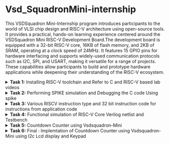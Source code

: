 # Vsd_SquadronMini-internship

This VSDSquadron Mini-Internship program introduces participants to the world of VLSI chip design and RISC-V architecture using open-source tools. It provides a practical, hands-on learning experience centered around the VSDSquadron Mini RISC-V Development Board.The development board is equipped with a 32-bit RISC-V core, 16KB of flash memory, and 2KB of SRAM, operating at a clock speed of 24MHz. It features 15 GPIO pins for hardware interfacing and supports widely-used communication protocols such as I2C, SPI, and USART, making it versatile for a range of projects. These capabilities allow participants to build and prototype hardware applications while deepening their understanding of the RISC-V ecosystem.
<details>
<summary><b>Task 1:</b> Installing RISC-V toolchain and Refer to C and RISC-V based lab videos </summary>   
<br>

 C-Based Lab
 ----
Install leafpad editor for C programming using command

 ```
         sudo apt  install leafpad
 ```
 ![install leafpad](https://github.com/user-attachments/assets/69a4702e-69e4-494d-8bb0-4a9f347eee5b)

Write a program that gives the sum of n numbers using C in leafpad editor."sum1ton.c" is the filename

 ![overleaf sum1ton](https://github.com/user-attachments/assets/9b683e34-7296-4785-889d-fc1b85038656)

 After Compiling C code save ``ctrl+s`` and close the window ``ctrl+w`` 

 Run the program and check the results using commands
 ````
gcc sum1ton.c
./a.out 
````
./a.out is used for result

result :

![c result ](https://github.com/user-attachments/assets/78b285ae-7b20-4409-acd1-4d8e9ebccf8c)

RISC -V Based Lab
----
Now we are compiling the same code in RISCV 
compiling using command ```cat sum1ton.c```

![risc1](https://github.com/user-attachments/assets/5e31f14d-e508-4d95-bd6d-167a52d6333a)

For compiling the above C code in RISCV use command 
```
 riscv64-unknown-elf-gcc -O1 -mabi=lp64 -march=rv64i -o sum1ton.o sum1ton.c
```
Command breakdown : 

``riscv64-unknown-elf-gcc``: This is the cross-compiler for RISC-V architecture targeting 64-bit systems ``riscv64`` and producing ELF (Executable and Linkable Format) binaries.

`-O1`:Enables level 1 optimizations, focusing on basic optimizations to improve performance without excessive compile-time or memory usage.

`-mabi=lp64`:Specifies the application binary interface (ABI) for the target.
`lp64` means:
"long" and pointers are 64 bits.
Integer types are kept at 32 bits (e.g., int is 32 bits).
This is the standard ABI for 64-bit RISC-V systems

`-march=rv64i` : Specifies the target architecture.

`-o sum1ton.o`: Specifies the output file's name `sum1ton.o`, which will be the compiled object file.

After this open a new tab and give command as `` riscv64-unknown-elf-objdump -d sum1ton.o | less``

After compiling in RISC we will get the Assembly language code of it and we will seaarch for main part of the code using ``/main``

and the Assembly language for main function of the code is as :
![risc2](https://github.com/user-attachments/assets/a8e2d864-cbe7-44a6-9e9c-eb020d99e489)

In this Assembly language code there are 11 instructions using -O1 

Now we will check number of instructions using ``-Ofast``

![main o-fast](https://github.com/user-attachments/assets/ae45d301-d528-4fd0-894f-142e972ab70b)

Even in this case there are 11 instructions 

What is the Difference between -O1 and -Ofast ?
-
The `-O1` and `-Ofast` options in the context of compiling C code with RISC-V (or any GCC-compatible compiler) control the level and type of optimizations applied during the compilation process

In the case of `-O1` it  focus  A moderate level of optimization that aims to improve code performance while keeping compilation times and memory usage reasonable.

In the case of `-Ofast` it focus  Aggressively optimizes for maximum performance, often at the expense of strict adherence to the language standard and longer compilation times.

</details>

<details>
<summary><b>Task 2:</b> Performing SPIKE simulation and Debugging the C code Using spike  </summary>   
<br>
 
What is Spike Simulation?
--------- 
`Spike` is the official RISC-V ISA (Instruction Set Architecture) simulator. It allows developers to simulate RISC-V programs and applications, providing an environment to run, test, and debug code designed for RISC-V-based processors. Spike is commonly used in the context of development and research related to RISC-V architecture.

`GCC (GNU Compiler Collection)` is a popular set of compilers that supports a variety of programming languages, including C and C++. In the context of RISC-V, GCC can be used to compile code for RISC-V targets, and Spike can then simulate the execution of that code on a virtual RISC-V machine.

Now we wil use the command `spike pk sum1ton.o` give the output of the C code and verifies the instructions are correct

![Screenshot from 2024-11-25 11-42-08](https://github.com/user-attachments/assets/e369d5bb-0bb3-4ec5-92a7-fdf1847afa2e)

Debugging the Assembly Language Program using ``spike -d pk sum1ton.o`` in a new terminal window.

Assembly Language Program :

![assemblylang](https://github.com/user-attachments/assets/75bdb822-76cd-4b17-8913-4f573dcbfdd4)

Debugger:

![match sp](https://github.com/user-attachments/assets/1d6583a8-e92a-4ae1-a792-40461e99a1e4)

In Debugger we Debug the Assembly Language by following the each instruction .At the address of `100b4` the register value of stack point `sp` is `0x0000003ffffffb50` and after completion of instruction`sp, sp, -16` ,the new value of register stack pointer is `0x0000003ffffffb40`

`lui` 
Load Upper Immediate:

![Screenshot 2024-11-25 154052](https://github.com/user-attachments/assets/8e55efa5-e3c8-4f87-bc37-91a4d644515a)

 Instruction: `lui a0, %hi(LC1)`
LUI is an instruction in the RISC-V architecture that loads a 20-bit immediate value into the upper 20 bits of a 32-bit or 64-bit register. The lower 12 bits of the register are set to zero.
In the example, the instruction loads the upper 20 bits of a label (LC1) into the register a0

` addi`
Add Immediate
![image](https://github.com/user-attachments/assets/e8b72f51-cee7-4706-9fec-226a7d1eb7e9)

 Instruction:` addi a0, a0, %lo(LC1)`
Purpose: The ADDI instruction adds an immediate value (12-bit constant) to the value in a source register (rs1) and stores the result in a destination register (rd).

![final](https://github.com/user-attachments/assets/f055f819-bad6-426d-a04a-05fd96a704ee)

After  finishing all the instructions in Assembly language ,At the address of `100d8` it returns the value of sum.

task : Wite a simple C program for any application and compile using RISC -V GCC/SPIKE

Application:
--

Countdown Counter :
--
The countdown counter is a program that begins from a specified value and decrements it by one at regular intervals until it reaches zero.

We want to create a program that:

1.Initializes a timer with a starting value (e.g., 10 seconds).

2.Prints the current countdown value.

3.Decrements the timer every second.

4.Stops when the timer reaches zero.

C-program using Leafpad :
-
![counterdown leafpad](https://github.com/user-attachments/assets/5eb13062-6041-481f-9971-946d5169e903)

output of C code is :

![c out counterdown](https://github.com/user-attachments/assets/9753cb5a-5902-45a3-959a-8a3c3c8ac925)

compilation using gcc :

![counterdown using gcc](https://github.com/user-attachments/assets/6c1c059b-38ec-45b6-98ee-10562faaaff7)

Assembly Language program for the above C code: 


![Assembly language counterdown](https://github.com/user-attachments/assets/e42643af-fc6c-4bcb-9d62-acd4bdd7d234)

Debugging all the instructions in the Assembly language program using spike 

![debug using spike](https://github.com/user-attachments/assets/421d1e4f-ab7c-42fe-8ca9-2897a80975da)

Debugging the Assembly Language instructions :

| **Address** | **Instruction**          | **Explanation**                                    |
|-------------|--------------------------|----------------------------------------------------|
| `101c4`     | `addi sp, sp, -32`       | Allocate 32 bytes on the stack.                   |
| `101c8`     | `sd ra, 24(sp)`          | Save return address (`ra`) on the stack.          |
| `101ca`     | `sd s0, 16(sp)`          | Save register `s0` on the stack.                  |
| `101cc`     | `sd s1, 8(sp)`           | Save register `s1` on the stack.                  |
| `101ce`     | `sd s2, 0(sp)`           | Save register `s2` on the stack.                  |
| `101d0`     | `lui s2, 0x21`           | Load upper immediate `0x21` into `s2`.            |
| `101d4`     | `addi s2, s2, 720`       | Add `720` to `s2`.                                |
| `101d8`     | `mv a0, s2`              | Move the value of `s2` to `a0` (argument for `printf`). |
| `101dc`     | `jal ra, 1047c <printf>` | Call the `printf` function.                       |
| `101e0`     | `addi ra, 10184 <delay>` | Load the address of `delay` into `ra`.            |
| `101e4`     | `addiw s0, s0, -1`       | Decrement `s0` by 1.                              |
| `101e6`     | `bne s0, s1, 101e4`      | Branch to `101e4` if `s0` is not equal to `s1` (loop condition). |
| `101e8`     | `lui a0, 0x21`           | Load upper immediate `0x21` into `a0`.            |
| `101ea`     | `addi a0, a0, 744`       | Add `744` to `a0`.                                |
| `101ec`     | `jal a0, 105a0 <puts>`   | Call the `puts` function.                         |
| `10200`     | `ld ra, 24(sp)`          | Restore return address (`ra`) from the stack.     |
| `10202`     | `ld s0, 16(sp)`          | Restore register `s0` from the stack.             |
| `10204`     | `ld s1, 8(sp)`           | Restore register `s1` from the stack.             |
| `10206`     | `ld s2, 0(sp)`           | Restore register `s2` from the stack.             |
| `1021e`     | `addi sp, sp, 32`        | Deallocate 32 bytes from the stack.               |
| `10220`     | `ret`                    | Return to the caller.                             |



</details>

<details>
<summary><b>Task 3:</b> Various RISCV instruction type and 32 bit instruction code for instructions from application code  </summary>   
<br>

RISCV Instruction types
--

There are 6 types of instruction types in RISCV ISA
 1.  R-Type (Register Type)
 2.  I-Type (Immediate Type)
 3.  S-Type (Store Type)
 4.  U-Type (Branch Type)
 5.  B-Type (Upper Immediate Type)
 6.  J-Type (Jump Type)

In the base RV32I ISA, there are four core instruction formats (R/I/S/U), as shown in Base instruction formats. All are a fixed 32 bits in length.

![image](https://github.com/user-attachments/assets/47b33518-df07-42ce-9922-4530c16492e9)

1.R-Type:
--
![image](https://github.com/user-attachments/assets/6bcad23c-667d-4fa1-ba98-e5c6d82f3b12)

  This diagram represents the R-Type instruction format in the RISC-V Instruction Set       
    Architecture (ISA). R-Type instructions are typically used for register-to-register operations

1. Opcode (bits 6-0):

   The 7-bit opcode identifies the type of operation and the instruction format. For R-Type instructions, the opcode specifies that the instruction is register-based.

2. rd( bits 11:7):
   This bit is used for designation register where the output of the operation is written.
3. funct3( bits 14:12) :
   This 3 bit is used for differentiate between categories of operations within the same opcode.
   R type operations:
   
| **funct3** | **Operation**                      |
|------------|------------------------------------|
| `000`      | Add / Sub (depends on `funct7`)   |
| `001`      | Shift Left Logical (SLL)          |
| `010`      | Set Less Than (SLT)               |
| `011`      | Set Less Than Unsigned (SLTU)     |
| `100`      | XOR                               |
| `101`      | Shift Right (Logical/Arithmetic; depends on `funct7`) |
| `110`      | OR                                |
| `111`      | AND                               |

4. rs1(bits 19:15) :
 It specifies the first source register for the operation.
5. rs2(bits 24:20) :
 It specifies the second source register for the operation.
6. funct7(bits 31:25) :
 It provides additional differentiation between instructions that use the same opcode and fuct3.

Examples for R Type operation.  

| **funct7**  | **funct3** | **Operation**                        |
|-------------|------------|--------------------------------------|
| `0000000`   | `000`      | Add                                 |
| `0100000`   | `000`      | Sub                                 |
| `0000000`   | `001`      | Shift Left Logical (SLL)            |
| `0000000`   | `010`      | Set Less Than (SLT)                 |
| `0000000`   | `011`      | Set Less Than Unsigned (SLTU)       |
| `0000000`   | `100`      | XOR                                 |
| `0000000`   | `101`      | Shift Right Logical (SRL)           |
| `0100000`   | `101`      | Shift Right Arithmetic (SRA)        |
| `0000000`   | `110`      | OR                                  |
| `0000000`   | `111`      | AND                                 |

2.I-Type :
--

![image](https://github.com/user-attachments/assets/291e132c-afb6-46c2-a34c-9e46c2a845de)

I-Type instructions are used for operations involving immediate values, such as arithmetic with constants, memory access (e.g., loads), and control flow (e.g., jumps).

Breakdown of the Fields:
-
1. opcode( bits 6:0) :
 This 7 bits are used to identify the general operation type 
 
2. rd (bits 11:7) :
 It specifies the Destination register which is used to store the result of operation

3. funct3(bits 14:12) :
 It specifies the operation to perform such as load , immediate arthematic etc.,

4. rs1 (bits 19 :15 ) :
specifies the source register for the operation. For example, it provides the base address for memory instructions or a source operand for arithmetic operations.

5. imm[11:0] ( bits 31:20) :
 This 12-bit immediate value is sign-extended and used directly as part of the operation.
It serves as a constant operand for immediate operations or an offset for memory access.

Common I -Type instructions :
-
| **Instruction** | **opcode** | **funct3** | **Description**                       |
|-----------------|------------|------------|---------------------------------------|
| `addi`          | `0010011`  | `000`      | Add immediate to register (`rd = rs1 + imm`). |
| `slti`          | `0010011`  | `010`      | Set if less than immediate (signed). |
| `andi`          | `0010011`  | `111`      | Bitwise AND with immediate.          |
| `lw`            | `0000011`  | `010`      | Load word from memory.               |
| `lh`            | `0000011`  | `001`      | Load halfword from memory.           |
| `jalr`          | `1100111`  | `000`      | Jump and link register (indirect jump). |

3.S-Type:
-
![image](https://github.com/user-attachments/assets/e69f40bc-c431-4334-b77a-a5f1286a4431)

 S-Type instructions are primarily used for store operations, where data from a register is stored into memory at a specified address.

1. opcode (bits 6:0) :
 It identifies the general operation

2. imm[4:0] (bits 11:7) :
 Lower 5 bits of the 12-bit immediate (offset)

3. funct3 (bits 14:12) :
 specifies the type of store like word, byte,halfword etc.,

4. rs1 (bits 19 :15 ) :
 specifies the first source register for the operation.

5. rs2 (bits 24:20) :
 specifies the source register containing the value to be stored in memory.

6. imm[11:5] (bits 31:25) :
  Upper 7 bits of the 12-bit immediate (offset).

Common S-Type Instructions
-
| **Instruction** | **opcode**  | **funct3** | **Description**                      |
|-----------------|-------------|------------|--------------------------------------|
| `sw`           | `0100011`   | `010`      | Store Word (32-bit).                |
| `sh`           | `0100011`   | `001`      | Store Halfword (16-bit).            |
| `sb`           | `0100011`   | `000`      | Store Byte (8-bit).                 |

4.U-Type :
-
![image](https://github.com/user-attachments/assets/fca113b5-0577-4955-a24f-d5454a9aa0a6)

U-Type format is used for instructions like LUI (Load Upper Immediate) and AUIPC (Add Upper Immediate to PC)

1.opcode(bits 6:0) :
 It identifies the general operation

2.rd(bits 11:7) :
 It specifies the Destination register which is used to store the reult of the operation

3.imm[31:12] (bits 31:12) :
 20-bit immediate value (constant) used in the instruction. It is stored in the upper 20 bits of the target register.

Common U-Type Instrutions:
--
| **Instruction** | **Opcode (Bits 6–0)** | **Description**                                         |
|------------------|-----------------------|---------------------------------------------------------|
| `LUI`            | `0110111`            | Load Upper Immediate                                    |
| `AUIPC`          | `0010111`            | Add Upper Immediate to Program Counter (PC)            |


There are further two variants of the instruction formats (B/J) based on the handling of immediates .

5.B-Type:
-
![image](https://github.com/user-attachments/assets/f332980d-bbbd-47aa-9635-fdc77de1d97f)

B-Type instructions enable branching (jumping) to another location in the code, determined by the offset in the instruction.These instructions check specific conditions and branch (jump) to a target address if the condition is satisfied. If the condition is not met, the program continues with the next sequential instruction.

1.opcode(bits 6:0) :
 It identifies the general operation
 
2.imm[11] (bit 7) :
 Represents one of the middle bits of the immediate value.
 
3.imm[4:1] (bits 11:8) :
 Contributes the lower bits of the branch offset.
 
4.funct3 (bits 14:12) :
 specifies the branch condition that determines how the values in the source registers (rs1 and rs2) are compared.
 
5.rs1 (bits 19:15) :
 specifies the first source register for comparision
 
6.rs2 (bits 24:20) :
 specifies the second source register for comparision
 
7.imm[10:5] (bits 30:25) :
 Provides part of the branch offset.
These bits are directly concatenated to the rest of the immediate fields to form the full 12-bit offset.
 
8.imm[12] (bit 31) :
 Determines the sign of the branch offset.
If imm[12] is 1, the offset is negative (indicating a backward branch in memory).
If imm[12] is 0, the offset is positive (indicating a forward branch in memory).


funct3 examples in B-Type:

| **Instruction** | **`funct3` Value** | **Condition**                   |
|------------------|---------------------|----------------------------------|
| `BEQ`           | `000`              | Branch if `rs1 == rs2`.         |
| `BNE`           | `001`              | Branch if `rs1 != rs2`.         |
| `BLT`           | `100`              | Branch if `rs1 < rs2` (signed). |
| `BGE`           | `101`              | Branch if `rs1 >= rs2` (signed).|
| `BLTU`          | `110`              | Branch if `rs1 < rs2` (unsigned).|
| `BGEU`          | `111`              | Branch if `rs1 >= rs2` (unsigned).|

6.J-Type:
-
![image](https://github.com/user-attachments/assets/5fa4d127-0de3-45e7-8305-d116a979ebae)

J-Type instructions are used for unconditional jumps ,these are also  used for control flow, such as implementing function calls or jumping to a specific instruction

1.opcode(bits 6:0) :
 identifies the general operation

2.rd (bits 11:7) :
 Holds the return address (PC + 4), allowing the program to return to this location after completing the jump.

3.imm[19:12] (bits 19:12) :
 Bits 19 through 12 of the immediate value.

4.imm[11] (bit 20) :
 Bit 11 of the intermediate Value

5.imm[10:1] (bits 30:21) :
 Bits 10 through 1 of the immediate value.

6.imm[20] (bit 31) :
 The 21st (MSB) bit of the 21-bit immediate (used for sign extension).

Common J-Type instructions:
-

| **Instruction** | **Opcode (Bits 6–0)** | **Registers** | **Description**                           |
|------------------|-----------------------|---------------|-------------------------------------------|
| `JAL`           | `1101111`            | `rd`          | Jump and Link: Save return address and jump to target address |


## 32-bit instructions from application (counterdown clock):

![15 instr](https://github.com/user-attachments/assets/025ed997-7162-426f-aa1a-eaac5449bad6)

1 . addi sp,sp -32
-
I-Type Instruction

imm[11:0] | rs1 | funct3 | rd | opcode

- *opcode* = 0010011

- *funct3* = 000 (addi)

- *rd* = x2 (sp)

- *rs1* = x2 (sp)

- *imm* = -32 (signed 12-bit: 111111111110)

32 - bit representation:

``11111111111000010 |  000  |   00010 |  0010011``

2.lw a5,12(sp)
-
I-Type Instruction

imm[11:0]  | rs1   | funct3 | rd    | opcode

- *imm[11:0]*	000000001100 (12)

- *rs1*	00010 (sp)

- *funct3*	010 (lw)

- *rd*	01111 (a5)

- *opcode*	0000011

32-bit representation:

``00000000110000010 | 010 | 01111 | 0000011``

3.jal ra,10184
-
J-Type (Jump)

imm[20|10:1|11|19:12] | rd | opcode

- *opcode* = 1101111

- *rd* = x1 (ra)

- *imm* = 10184

- *imm[20]* = 0

- *imm[10:1]* = 1111101000

- *imm[11]* = 1

- *imm[19:12]* = 1100

32-bit representation:

``000000110011001001 | 00001 | 1101111``

4.ld a5,88(a0)
-
I-Type (Load, RV64I)

imm[11:0] | rs1 | funct3 | rd | opcode

- *opcode* = 0000011

- *funct3* = 011 (ld)

- *rd* = x15 (a5)

- *rs1* = x10 (a0)

- *imm* = 88 (000000010110)

32 - bit representation:

``00000001011001010 |011 |   01111 |   0000011``

5.jalr a5
-
I-Type (Jump Register)

imm[11:0] | rs1 | funct3 | rd | opcode

- *opcode* = 1100111

- *funct3* = 000 (jalr)

- *rd* = x15 (a5)

- *rs1* = x15 (a5)

- *imm* = 0

32 - bit-representation:

``00000000000001111 | 000  |   01111  | 1100111``

6.srai s2,s2,0x3
-
I-Type Instruction

imm[11:0] | rs1 | funct3 | rd | opcode

- *imm[11:5]*	0100000

- *imm[4:0]*	00011 (shift amount = 3)

- *rs1*	10010 (s2)

- *funct3*	101 (srai)

- *rd*	10010 (s2)

- *opcode*	0010011

32 - bit representation:

``01000000001110010 | 101 | 10010 | 0010011``

7.bne s2, s1, 10330
-
B-Type (Conditional Branch)

imm[12|10:5] | rs2 | rs1 | funct3 | imm[4:1|11] | opcode

- *opcode* = 1100011


- *funct3* = 001 (bne)

- *rs1* = x18 (s2)

- *rs2* = x9 (s1)

- *imm* = 10330, split as:

- *imm[12]* = 1

- *imm[10:5]* = 100011

- *imm[4:1]* = 0101

- *imm[11]* = 0

32 - bit representation:

``1| 100011   |   01001  |10010 |  001  |  0101| 0  | 1100011``

8.auipc a5, 0xfffff0
---------
U-Type (Upper Immediate)

imm[31:12] | rd | opcode

- *opcode* = 0010111

- *rd* = x15 (a5)

- *imm* = 0xfffff0 (11111111111100000)

32 - bit representation:

``11111111111100000 | 01111 | 0010111``

9.beqz a5, 100c8 <register_fini+0x18>
-
beqz is a pseudo-instruction for beq a5, x0, offset.
It checks if a5 is equal to 0 (x0) and branches to the offset 100c8.

- *imm[12]*	1

- *imm[10:5]*	000110

- *rs2*	00000

- *rs1*	01111

- *funct3*	000

- *imm[4:1]*	1010

- *imm[11]*	1

- *opcode*	1100011

32-bit representation:

``10001000000011110 | 000 | 01010 | 1100011``

10.li a0, 0
-
I-Type Instruction

- *imm[11:0]*	000000000000 (0)

- *rs1*	00000 (zero)

- *funct3*	000 (addi)

- *rd*	01010 (a0)

- *opcode*	0010011

32-bit representation:

``00000000000000000 | 000 | 01010 | 0010011``

11.bnez s1, 102a0
-
B-Type Instruction

- *imm[12]*	0

- *imm[10:5]*	100010

- *rs2*	00000 (zero)

- *rs1*	01001 (s1)

- *funct3*	001 (bne)

- *imm[4:1]*	0001

- *imm[11]*	1

- *opcode*	1100011

32 - bit representation:

``00001000101010001 | 001 | 00101 | 1100011``

12.sd a6, 80(sp)
-
S-Type Instruction

- *imm[11:5]*	0000001

- *rs2*	00110 (a6)

- *rs1*	00001 (sp)

- *funct3*	011 (sd)

- *imm[4:0]*	01000

- *opcode*	0100011

32- bit representation:

``00000010011000001 | 011 | 00001 | 0100011``

13.lui a3, 0xffff
-
U-Type Instruction

*imm[31:12]*	111111111111

- *rd*	00011 (a3)

- *opcode*	0110111

32- bit representation:

``111111111111 | 00011 | 0110111``

14.or a2, a4, -4(a4)
-
R-Type Instruction

- *rs2*	00100 (a4)

- *rs1*	00100 (a4)

- *funct3*	000 (or)

- *rd*	00010 (a2)

- *funct7*	0000000

- *opcode*	0110011

32- bit representation:

``000000000100 | 00100 | 000 | 00010 | 0110011 ``

15.lbu a2,-4(a4)
-
I-Type  Instruction:

- *imm[11:0]*	111111111100

- *rs1*	01000 (a4)

- *funct3*	100 (lbu)

- *rd*	00010 (a2)

- *opcode*	0000011

32- bit reprsentation:

``111111111100 | 01000 | 100 | 00010 | 0000011``

</details>
<details>
<summary><b>Task 4:</b> Functional simulation of RISC-V Core Verilog netlist and Testbench </summary>   
<br>

In this task, we will perform functional simulation of RISC-V instructions modeled as a Verilog netlist and observe the output waveforms using GTKWave.

We will use iverilog and Gtkwave tools

How it works?
-
You write Verilog code and run simulations using Icarus Verilog. The simulator generates a Value Change Dump (VCD) or other waveform file formats.
These waveform files are then loaded into GTKWave for graphical analysis of the signal behavior, helping you verify your design's functionality and timing.

Installing iverilog using command ``sudo apt install iverilog gtkwave``

![iverilog install](https://github.com/user-attachments/assets/9450ad57-a250-4055-bdb8-511628e50a0a)

Steps to perform functional simulation of RISC-V:
-
1.create a new directory using your name as ``mkdir harshith1``.

2.create two files using command ``touch`` and give them names as ``harshith1_rv32i.v``and ``harshith1_rv32i_tb.v``.These are used for verilog and testbench files respectively.

As part of this internship, we are not writing the Verilog code ourselves instead, we are cloning the Verilog and testbench code from a reference GitHub repository.

Refernce Github Repository: [iiitb_rv32i](https://github.com/vinayrayapati/rv32i/tree/main)

3.using leafpad copy the verilog and testbench code in respective files in the directory

4.Simulate the Verilog code using

``iverilog -o harshith1_rv32i harshith1_rv32i.v harshith_rv32i_tb.v`` 

it will create iiitb_rv32i.vcd file which is used for gtkwave.

![vcd file command](https://github.com/user-attachments/assets/18b922c3-3d36-4079-8e77-f6f7387bd409)

5.Open the gtkwave using command ``gtkwave iiitb_rv32i.vcd``

![gtkwave](https://github.com/user-attachments/assets/5887f944-523f-491a-aff1-5ae5904ad603)

The given Verilog file contains instructions that are hard-coded, meaning the designer has used custom bit patterns for each instruction instead of following the standard RISC-V specification for bit encoding.

| **Operation**      | **Description**                                       | **Standard RISC-V ISA** | **Hard-Coded ISA** |
|---------------------|-------------------------------------------------------|-------------------------|---------------------|
| **ADD R6, R2, R1**  | Adds the values in R2 and R1, stores result in R6     | `32'h00110333`         | `32'h02208300`      |
| **SUB R7, R1, R2**  | Subtracts the value in R2 from R1, stores result in R7| `32'h402083b3`         | `32'h02209380`      |
| **AND R8, R1, R3**  | Performs bitwise AND between R1 and R3, stores in R8  | `32'h0030f433`         | `32'h0230a400`      |
| **OR R9, R2, R5**   | Performs bitwise OR between R2 and R5, stores in R9   | `32'h005164b3`         | `32'h02513480`      |
| **XOR R10, R1, R4** | Performs bitwise XOR between R1 and R4, stores in R10 | `32'h0040c533`         | `32'h0240c500`      |
| **SLT R1, R2, R4**  | Sets R1 to 1 if R2 < R4, else sets to 0               | `32'h0045a0b3`         | `32'h02415580`      |
| **ADDI R12, R4, 5** | Adds immediate value 5 to R4, stores result in R12    | `32'h004120b3`         | `32'h00520600`      |
| **BEQ R0, R0, 15**  | Branches to offset 15 if R0 equals R0                 | `32'h00000f63`         | `32'h00f00002`      |
| **SW R3, R1, 2**    | Stores word from R3 to memory address (R1 + 2)        | `32'h0030a123`         | `32'h00209181`      |
| **LW R13, R1, 2**   | Loads word from memory address (R1 + 2) into R13      | `32'h0020a683`         | `32'h00208681`      |
| **SRL R16, R14, R2**| Shifts R14 right by the value in R2, stores in R16    | `32'h0030a123`         | `32'h00271803`      |
| **SLL R15, R1, R2** | Shifts R1 left by the value in R2, stores in R15      | `32'h002097b3`         | `32'h00208783`      |

1. **Standard RISC-V ISA**: Instructions follow the official RISC-V specification for 32-bit instruction encoding.
2. **Hard-Coded ISA**: Instructions deviate from the RISC-V standard and follow a custom encoding defined by the designer.
3. To ensure correct simulation, you must use the hard-coded instruction encodings when working with the provided Verilog netlist and testbench.

Veifying instructions using Gtkwave :
-
1.``ADD R6, R2, R1``

![add gtk](https://github.com/user-attachments/assets/19a0d4f4-a836-4880-8fbc-0b359449b384)

2.``SUB R7, R1, R2``

![sub gtkwave](https://github.com/user-attachments/assets/0aa6192b-4f81-4604-b09d-e1f1d7617324)

3.``AND R8, R1, R3``

![and gtkwave](https://github.com/user-attachments/assets/fac6962c-000a-4f88-b7ba-61d542f1087c)

4.``OR R9, R2, R5``

![or gtkwave](https://github.com/user-attachments/assets/f1bad13c-7453-48cf-b5c8-89fecd460315)

5.``XOR R10, R1, R4``

![xor gtkwave](https://github.com/user-attachments/assets/159a1b56-4811-4261-9102-7cf9d3819b69)

6.``SLT R1, R2, R4``

![slt gtkwave](https://github.com/user-attachments/assets/8191d7b8-c73f-4a66-9b23-ad62c6e00f80)

7.``ADDI R12, R4, 5``

![addi gtkwave](https://github.com/user-attachments/assets/faae3915-9462-42b6-9231-0a36180c63f6)

8.``SW R3, R1, 2``

![sw gtkwave](https://github.com/user-attachments/assets/70c6306d-4a62-483f-8cc3-9260607e417c)
value in register R3 is stored into memory at an address calculated as the sum of the base address in register R1 and the offset 2.
offset 2 is added to the base address from R1 to compute the target memory address (visible in the EX_MEM_ALU_OUT signal).

9.``SRL r16, r11, r2``

![Srl gtkwave](https://github.com/user-attachments/assets/0f7c2e0e-f3dc-4a11-846d-2da9b78f5260)

Perform a logical right shift on the value in r11 by the number of bits specified in r2, and store the result in r16.

10.``BEQ R0, R0, 15``

![beq gtkwave](https://github.com/user-attachments/assets/850966c3-da9f-457c-bdb8-1351daf8cb8c)

This instruction compares the values in registers R0 and R0.
If the values are equal, the program counter (PC) is updated to branch to a target address determined by the offset

Target Address=Current PC+Offset


11.``BNE R0, R1, 15``

![bne gtkwave](https://github.com/user-attachments/assets/30fbe5e7-732a-4dd3-8e2a-201cf548fbaa)

BNE (Branch Not Equal):

Compares the values in R0 and R1.

If R0 ≠ R1, the program counter (PC) branches to the target address.

If R0 = R1, no branch occurs, and the PC continues sequentially.

Offset = 20 (decimal).

Branch Target Address=PC+Offset

12.`` SLL R15, R1, R2``

![sll gtkwave](https://github.com/user-attachments/assets/ecff238a-ecc6-4a39-8714-bcfdbef912e0)

Shift Left Logical (SLL) instruction, which shifts the bits in R1 to the left by the amount specified in R2, with the result stored in R15.

R1: original value to be shifted.

R2: Specifies the shift amount.

Output:

The result (R15) is observed as 0x00000019 in EX_MEM_ALUOUT.

</details>
<details>
<summary><b>Task 5:</b> Countdown Counter using Vsdsquadron-Mini </summary>   
<br>

Overview
--
Countdown counter application is designed for an embedded system using a 4x4 matrix keypad and an I2C-based LCD display. It allows users to set a countdown timer in seconds, display the time remaining on the LCD.

Users can input a countdown time (up to 4 digits, in seconds) using the numeric keys (0-9) on the keypad. After entering the desired countdown time, the user presses the` #` key to start the countdown.The LCD shows the time remaining in seconds, which updates every second during the countdown.Users can press the `*` key to reset the timer back to zero. The LCD will display a "Time reset" message.
When the countdown reaches zero, the LCD displays "Time's Up!" to indicate that the timer has finished.After the countdown finishes, users can enter a new time for another countdown cycle. The system continuously waits for input.

Components requried for Application:
-
1.VSDSquadron Mini

2.4x4 Matrix keypad

3.I2c Lcd display

4.Jumper Wires

5.VS Code 

6.PlatformIO IDE

Vsd_Squadronmini:
--

![image-removebg-preview (5)](https://github.com/user-attachments/assets/a63ce851-c985-4a77-88ce-3f7c9678e50d)

Hardware connections:
--
## **Matrix Keypad Connections**

| **Keypad Wire** | **Function** | **VSD Squadron Mini Pin** | **Description**       |
|------------------|--------------|----------------------------|-----------------------|
| Wire 8          | Row 1        | PD7                       | Connects to GPIO PD7  |
| Wire 7          | Row 2        | PD6                       | Connects to GPIO PD6  |
| Wire 6          | Row 3        | PD5                       | Connects to GPIO PD5  |
| Wire 5          | Row 4        | PD4                       | Connects to GPIO PD4  |
| Wire 4          | Column 1     | PD3                       | Connects to GPIO PD3  |
| Wire 3          | Column 2     | PD2                       | Connects to GPIO PD2  |
| Wire 2          | Column 3     | PD1                       | Connects to GPIO PD1  |

---

## **I2C LCD Display Connections**

| **Pin** | **Function**  | **VSD Squadron Mini Pin** | **Description**        |
|---------|---------------|----------------------------|------------------------|
| GND (1) | Ground        | GND                       | Ground connection      |
| VCC (2) | Power         | 5V                        | Power supply (5V)      |
| SDA (3) | I2C Data Line | PC1                       | Connects to GPIO PC1   |
| SCL (4) | I2C Clock Line| PC2                       | Connects to GPIO PC2   |

Circuit Diagram:
--

![countdown counter](https://github.com/user-attachments/assets/33100501-6150-45bd-a0d1-32319e365b23)

</details>

<details>
<summary><b>Task 6:</b> Final : Implemtation of Countdown Counter using Vsdsquadron-Mini using I2c Lcd display and Keypad </summary>   
<br>




</details>
